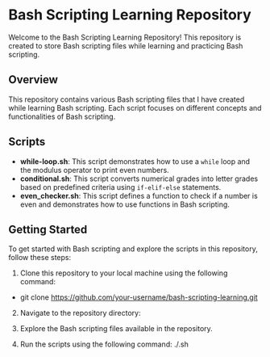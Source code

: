 # Bash Scripting Learning Repository

Welcome to the Bash Scripting Learning Repository! This repository is created to store Bash scripting files while learning and practicing Bash scripting.

## Overview

This repository contains various Bash scripting files that I have created while learning Bash scripting. Each script focuses on different concepts and functionalities of Bash scripting.

## Scripts

- **while-loop.sh**: This script demonstrates how to use a `while` loop and the modulus operator to print even numbers.
- **conditional.sh**: This script converts numerical grades into letter grades based on predefined criteria using `if-elif-else` statements.
- **even_checker.sh**: This script defines a function to check if a number is even and demonstrates how to use functions in Bash scripting.

## Getting Started

To get started with Bash scripting and explore the scripts in this repository, follow these steps:

1. Clone this repository to your local machine using the following command:
  - git clone https://github.com/your-username/bash-scripting-learning.git
2. Navigate to the repository directory:

3. Explore the Bash scripting files available in the repository.

4. Run the scripts using the following command:
    ./<scriptName>.sh



